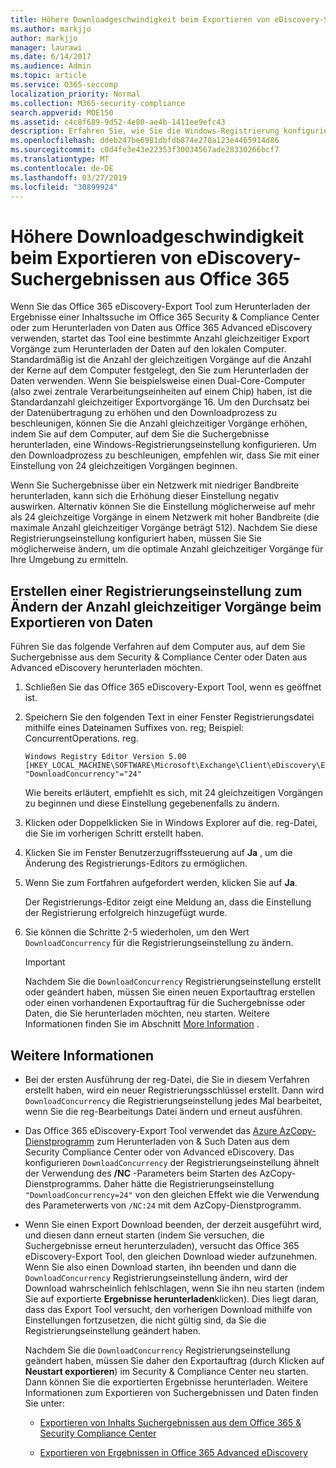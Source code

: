 ```yaml
---
title: Höhere Downloadgeschwindigkeit beim Exportieren von eDiscovery-Suchergebnissen aus Office 365
ms.author: markjjo
author: markjjo
manager: laurawi
ms.date: 6/14/2017
ms.audience: Admin
ms.topic: article
ms.service: O365-seccomp
localization_priority: Normal
ms.collection: M365-security-compliance
search.appverid: MOE150
ms.assetid: c4c8f689-9d52-4e80-ae4b-1411ee9efc43
description: Erfahren Sie, wie Sie die Windows-Registrierung konfigurieren, um den Datendurchsatz beim Herunterladen von Suchergebnissen und Such Daten &amp; aus dem Office 365 Security Compliance Center und Office 365 Advanced eDiscovery zu erhöhen.
ms.openlocfilehash: ddeb247be6981dbfdb874e270a123e4465914d86
ms.sourcegitcommit: c0d4fe3e43e22353f30034567ade28330266bcf7
ms.translationtype: MT
ms.contentlocale: de-DE
ms.lasthandoff: 03/27/2019
ms.locfileid: "30899924"
---
```

# <a name="increase-the-download-speed-when-exporting-ediscovery-search-results-from-office-365"></a>Höhere Downloadgeschwindigkeit beim Exportieren von eDiscovery-Suchergebnissen aus Office 365

Wenn Sie das Office 365 eDiscovery-Export Tool zum Herunterladen der Ergebnisse einer Inhaltssuche im Office 365 Security &amp; Compliance Center oder zum Herunterladen von Daten aus Office 365 Advanced eDiscovery verwenden, startet das Tool eine bestimmte Anzahl gleichzeitiger Export Vorgänge zum Herunterladen der Daten auf den lokalen Computer. Standardmäßig ist die Anzahl der gleichzeitigen Vorgänge auf die Anzahl der Kerne auf dem Computer festgelegt, den Sie zum Herunterladen der Daten verwenden. Wenn Sie beispielsweise einen Dual-Core-Computer (also zwei zentrale Verarbeitungseinheiten auf einem Chip) haben, ist die Standardanzahl gleichzeitiger Exportvorgänge 16. Um den Durchsatz bei der Datenübertragung zu erhöhen und den Downloadprozess zu beschleunigen, können Sie die Anzahl gleichzeitiger Vorgänge erhöhen, indem Sie auf dem Computer, auf dem Sie die Suchergebnisse herunterladen, eine Windows-Registrierungseinstellung konfigurieren. Um den Downloadprozess zu beschleunigen, empfehlen wir, dass Sie mit einer Einstellung von 24 gleichzeitigen Vorgängen beginnen.
  
Wenn Sie Suchergebnisse über ein Netzwerk mit niedriger Bandbreite herunterladen, kann sich die Erhöhung dieser Einstellung negativ auswirken. Alternativ können Sie die Einstellung möglicherweise auf mehr als 24 gleichzeitige Vorgänge in einem Netzwerk mit hoher Bandbreite (die maximale Anzahl gleichzeitiger Vorgänge beträgt 512). Nachdem Sie diese Registrierungseinstellung konfiguriert haben, müssen Sie Sie möglicherweise ändern, um die optimale Anzahl gleichzeitiger Vorgänge für Ihre Umgebung zu ermitteln.
  
## <a name="create-a-registry-setting-to-change-the-number-of-concurrent-operations-when-exporting-data"></a>Erstellen einer Registrierungseinstellung zum Ändern der Anzahl gleichzeitiger Vorgänge beim Exportieren von Daten

Führen Sie das folgende Verfahren auf dem Computer aus, auf dem Sie Suchergebnisse aus dem Security &amp; Compliance Center oder Daten aus Advanced eDiscovery herunterladen möchten.
  
1. Schließen Sie das Office 365 eDiscovery-Export Tool, wenn es geöffnet ist. 
    
2. Speichern Sie den folgenden Text in einer Fenster Registrierungsdatei mithilfe eines Dateinamen Suffixes von. reg; Beispiel: ConcurrentOperations. reg. 
    
    ```
    Windows Registry Editor Version 5.00
    [HKEY_LOCAL_MACHINE\SOFTWARE\Microsoft\Exchange\Client\eDiscovery\ExportTool]
    "DownloadConcurrency"="24"
    ```

    Wie bereits erläutert, empfiehlt es sich, mit 24 gleichzeitigen Vorgängen zu beginnen und diese Einstellung gegebenenfalls zu ändern.
    
3. Klicken oder Doppelklicken Sie in Windows Explorer auf die. reg-Datei, die Sie im vorherigen Schritt erstellt haben.
    
4. Klicken Sie im Fenster Benutzerzugriffssteuerung auf **Ja** , um die Änderung des Registrierungs-Editors zu ermöglichen. 
    
5. Wenn Sie zum Fortfahren aufgefordert werden, klicken Sie auf **Ja**.
    
    Der Registrierungs-Editor zeigt eine Meldung an, dass die Einstellung der Registrierung erfolgreich hinzugefügt wurde.
    
6. Sie können die Schritte 2-5 wiederholen, um den Wert `DownloadConcurrency` für die Registrierungseinstellung zu ändern. 
    
    > [!IMPORTANT]
    > Nachdem Sie die `DownloadConcurrency` Registrierungseinstellung erstellt oder geändert haben, müssen Sie einen neuen Exportauftrag erstellen oder einen vorhandenen Exportauftrag für die Suchergebnisse oder Daten, die Sie herunterladen möchten, neu starten. Weitere Informationen finden Sie im Abschnitt [More Information](#more-information) . 
  
## <a name="more-information"></a>Weitere Informationen

- Bei der ersten Ausführung der reg-Datei, die Sie in diesem Verfahren erstellt haben, wird ein neuer Registrierungsschlüssel erstellt. Dann wird `DownloadConcurrency` die Registrierungseinstellung jedes Mal bearbeitet, wenn Sie die reg-Bearbeitungs Datei ändern und erneut ausführen. 
    
- Das Office 365 eDiscovery-Export Tool verwendet das [Azure AzCopy-Dienstprogramm](https://go.microsoft.com/fwlink/?linkid=849949) zum Herunterladen von &amp; Such Daten aus dem Security Compliance Center oder von Advanced eDiscovery. Das konfigurieren `DownloadConcurrency` der Registrierungseinstellung ähnelt der Verwendung des **/NC** -Parameters beim Starten des AzCopy-Dienstprogramms. Daher hätte die Registrierungseinstellung `"DownloadConcurrency=24"` von den gleichen Effekt wie die Verwendung des Parameterwerts von `/NC:24` mit dem AzCopy-Dienstprogramm. 
    
- Wenn Sie einen Export Download beenden, der derzeit ausgeführt wird, und diesen dann erneut starten (indem Sie versuchen, die Suchergebnisse erneut herunterzuladen), versucht das Office 365 eDiscovery-Export Tool, den gleichen Download wieder aufzunehmen. Wenn Sie also einen Download starten, ihn beenden und dann die `DownloadConcurrency` Registrierungseinstellung ändern, wird der Download wahrscheinlich fehlschlagen, wenn Sie ihn neu starten (indem Sie auf exportierte **Ergebnisse herunterladen**klicken). Dies liegt daran, dass das Export Tool versucht, den vorherigen Download mithilfe von Einstellungen fortzusetzen, die nicht gültig sind, da Sie die Registrierungseinstellung geändert haben.
    
    Nachdem Sie die `DownloadConcurrency` Registrierungseinstellung geändert haben, müssen Sie daher den Exportauftrag (durch Klicken auf **Neustart exportieren**) im Security &amp; Compliance Center neu starten. Dann können Sie die exportierten Ergebnisse herunterladen. Weitere Informationen zum Exportieren von Suchergebnissen und Daten finden Sie unter:
    
  - [Exportieren von Inhalts Suchergebnissen aus dem Office 365 &amp; Security Compliance Center](export-search-results.md)
    
  - [Exportieren von Ergebnissen in Office 365 Advanced eDiscovery](export-results-in-advanced-ediscovery.md)
    

